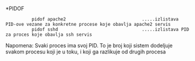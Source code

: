 *PIDOF

              pidof apache2                             .....izlistava PID-ove vezane za konkretne procese koje obavlja apache2 servis
              pidof sshd                                .....izlistava PID za proces koje obavlja ssh servis
 
 
   Napomena: Svaki proces ima svoj PID. To je broj koji sistem dodeljuje svakom procesu koji je u toku, i koji ga razlikuje od drugih procesa
   